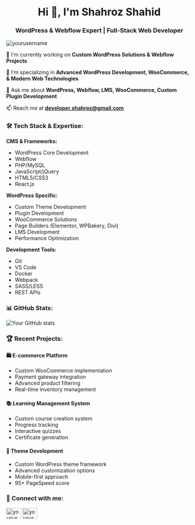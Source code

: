 <h1 align="center">Hi 👋, I'm Shahroz Shahid</h1>
<h3 align="center">WordPress & Webflow Expert | Full-Stack Web Developer</h3>

<p align="left"> <img src="https://komarev.com/ghpvc/?username=yourusername&label=Profile%20views&color=0e75b6&style=flat" alt="yourusername" /> </p>

🔭 I'm currently working on **Custom WordPress Solutions & Webflow Projects**

🌱 I'm specializing in **Advanced WordPress Development, WooCommerce, & Modern Web Technologies**

💬 Ask me about **WordPress, Webflow, LMS, WooCommerce, Custom Plugin Development**

📫 Reach me at **developer.shahroz@gmail.com**

### 🛠 Tech Stack & Expertise:

**CMS & Frameworks:**
- WordPress Core Development
- Webflow
- PHP/MySQL
- JavaScript/jQuery
- HTML5/CSS3
- React.js

**WordPress Specific:**
- Custom Theme Development
- Plugin Development
- WooCommerce Solutions
- Page Builders (Elementor, WPBakery, Divi)
- LMS Development
- Performance Optimization

**Development Tools:**
- Git
- VS Code
- Docker
- Webpack
- SASS/LESS
- REST APIs

### 📊 GitHub Stats:
![Your GitHub stats](https://github-readme-stats.vercel.app/api?shahrozdeveloper=shahrozdeveloper&show_icons=true&theme=radical)

### 🏆 Recent Projects:

#### 🛍️ E-commerce Platform
- Custom WooCommerce implementation
- Payment gateway integration
- Advanced product filtering
- Real-time inventory management

#### 📚 Learning Management System
- Custom course creation system
- Progress tracking
- Interactive quizzes
- Certificate generation

#### 🎨 Theme Development
- Custom WordPress theme framework
- Advanced customization options
- Mobile-first approach
- 95+ PageSpeed score

### 🤝 Connect with me:
<p align="left">
<a href="https://linkedin.com/in/developer-shahroz" target="_blank"><img align="center" src="https://raw.githubusercontent.com/rahuldkjain/github-profile-readme-generator/master/src/images/icons/Social/linked-in-alt.svg" alt="yourusername" height="30" width="40" /></a>
<a href="https://www.upwork.com/freelancers/~01409f826242e31456" target="_blank"><img align="center" src="https://raw.githubusercontent.com/rahuldkjain/github-profile-readme-generator/master/src/images/icons/Social/upwork.svg" alt="yourusername" height="30" width="40" /></a>
</p>
